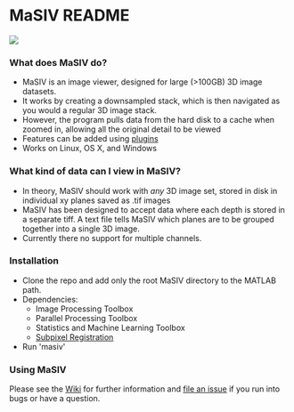 # MaSIV README

<img src="https://raw.githubusercontent.com/wiki/SainsburyWellcomeCentre/masiv/images/Screen_shot.png" />

### What does MaSIV do? 

* MaSIV is an image viewer, designed for large (>100GB) 3D image datasets.
* It works by creating a downsampled stack, which is then navigated as you would a regular 3D image stack. 
* However, the program pulls data from the hard disk to a cache when zoomed in, allowing all the original detail to be viewed
* Features can be added using [plugins](https://github.com/alexanderbrown/masiv/wiki/Plugins)
* Works on Linux, OS X, and Windows

### What kind of data can I view in MaSIV? 

* In theory, MaSIV should work with *any* 3D image set, stored in disk in individual xy planes saved as .tif images
* MaSIV has been designed to accept data where each depth is stored in a separate tiff. A text file tells MaSIV which planes are to be grouped together into a single 3D image.
* Currently there no support for multiple channels.


### Installation

* Clone the repo and add only the root MaSIV directory to the MATLAB path.
* Dependencies:
    * Image Processing Toolbox
    * Parallel Processing Toolbox
    * Statistics and Machine Learning Toolbox
    * [Subpixel Registration](http://www.mathworks.com/matlabcentral/fileexchange/18401-efficient-subpixel-image-registration-by-cross-correlation)
* Run 'masiv'

### Using MaSIV 
Please see the [Wiki](https://github.com/alexanderbrown/masiv/wiki) for further information and [file an issue](https://github.com/alexanderbrown/masiv/issues) if you run into bugs or have a question.
